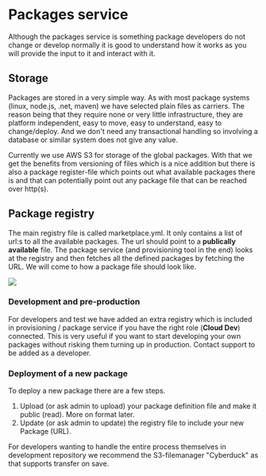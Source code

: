 # Packages service

Although the packages service is something package developers do not change or develop normally it is good to understand how it works as you will provide the input to it and interact with it.

## Storage

Packages are stored in a very simple way. As with most package systems \(linux, node.js, .net, maven\) we have selected plain files as carriers. The reason being that they require none or very little infrastructure, they are platform independent, easy to move, easy to understand, easy to change/deploy. And we don't need any transactional handling so involving a database or similar system does not give any value.

Currently we use AWS S3 for storage of the global packages. With that we get the benefits from versioning of files which is a nice addition but there is also a package register-file which points out what available packages there is and that can potentially point out any package file that can be reached over http\(s\).

## Package registry

The main registry file is called marketplace.yml. It only contains a list of url:s to all the available packages. The url should point to a **publically available** file. The package service \(and provisioning tool in the end\) looks at the registry and then fetches all the defined packages by fetching the URL. We will come to how a package file should look like.

![](/assets/package-reg-index.png)

### Development and pre-production

For developers and test we have added an extra registry which is included in provisioning / package service if you have the right role \(**Cloud Dev**\) connected. This is very useful if you want to start developing your own packages without risking them turning up in production. Contact support to be added as a developer.

### Deployment of a new package

To deploy a new package there are a few steps.

1. Upload \(or ask admin to upload\) your package definition file and make it public \(read\). More on format later.
2. Update \(or ask admin to update\) the registry file to include your new Package \(URL\).

For developers wanting to handle the entire process themselves in development repository we recommend the S3-filemanager "Cyberduck" as that supports transfer on save.



